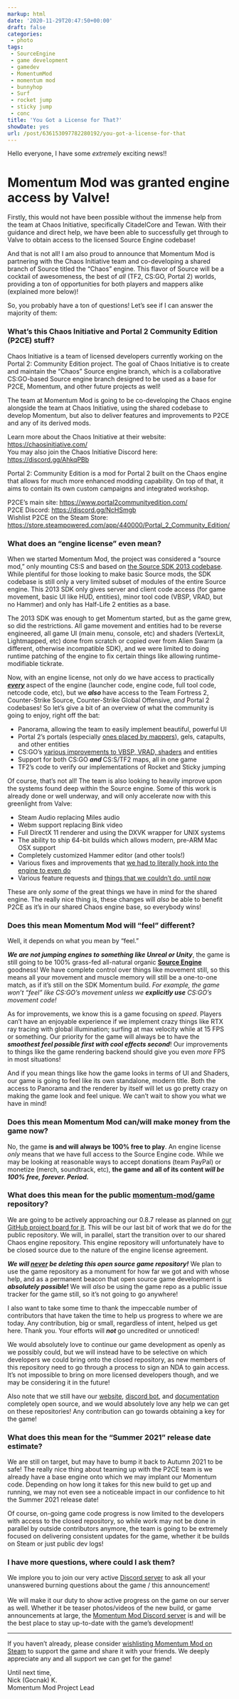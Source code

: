 ```yaml
---
markup: html
date: '2020-11-29T20:47:50+00:00'
draft: false
categories:
 - photo
tags: 
 - SourceEngine
 - game development
 - gamedev
 - MomentumMod
 - momentum mod
 - bunnyhop
 - Surf
 - rocket jump
 - sticky jump
 - conc
title: 'You Got a License for That?'
showDate: yes
url: /post/636153097782280192/you-got-a-license-for-that
---
```



<p>
Hello everyone, I have some <em>extremely</em> exciting news!!
</p>
<p>
<h1>Momentum Mod was granted engine access by Valve!</h1>
</p>
<p>
Firstly, this would not have been possible without the immense help from the team at Chaos Initiative, specifically CitadelCore and Tewan. With their guidance and direct help, we have been able to successfully get through to Valve to obtain access to the licensed Source Engine codebase!
</p>
<p>
And that is not all! I am also proud to announce that Momentum Mod is partnering with the Chaos Initiative team and co-developing a shared branch of Source titled the “Chaos” engine. This flavor of Source will be a cocktail of awesomeness, the best of <em>all</em> (TF2, CS:GO, Portal 2) worlds, providing a ton of opportunities for both players and mappers alike (explained more below)!
</p>
<p>
So, you probably have a ton of questions! Let’s see if I can answer the majority of them:
</p>
<!-- more -->
<p>
<h3>What’s this Chaos Initiative and Portal 2 Community Edition (P2CE) stuff?</h3>
</p>
<p>
Chaos Initiative is a team of licensed developers currently working on the Portal 2: Community Edition project. The goal of Chaos Initiative is to create and maintain the “Chaos” Source engine branch, which is a collaborative CS:GO-based Source engine branch designed to be used as a base for P2CE, Momentum, and other future projects as well!
</p>
<p>
The team at Momentum Mod is going to be co-developing the Chaos engine alongside the team at Chaos Initiative, using the shared codebase to develop Momentum, but also to deliver features and improvements to P2CE and any of its derived mods.
</p>
<p>
Learn more about the Chaos Initiative at their website: <a href="https://chaosinitiative.com/">https://chaosinitiative.com/</a><br>
You may also join the Chaos Initiative Discord here: <a href="https://discord.gg/AhkqPBb">https://discord.gg/AhkqPBb</a>
</p>
<p>
Portal 2: Community Edition is a mod for Portal 2 built on the Chaos engine that allows for much more enhanced modding capability. On top of that, it aims to contain its own custom campaigns and integrated workshop.
</p>
<p>
P2CE’s main site: <a href="https://www.portal2communityedition.com/">https://www.portal2communityedition.com/</a><br>
P2CE Discord: <a href="https://discord.gg/NcHSmgb">https://discord.gg/NcHSmgb</a><br>
Wishlist P2CE on the Steam Store: <a href="https://store.steampowered.com/app/440000/Portal_2_Community_Edition/">https://store.steampowered.com/app/440000/Portal_2_Community_Edition/</a>
</p>
<p>
<h3>What does an “engine license” even mean?</h3>
</p>
<p>
When we started Momentum Mod, the project was considered a “source mod,” only mounting CS:S and based on <a href="https://github.com/ValveSoftware/source-sdk-2013">the Source SDK 2013 codebase</a>. While plentiful for those looking to make basic Source mods, the SDK codebase is still only a very limited subset of modules of the entire Source engine. This 2013 SDK only gives server and client code access (for game movement, basic UI like HUD, entities), minor tool code (VBSP, VRAD, but no Hammer) and only has Half-Life 2 entities as a base.
</p>
<p>
The 2013 SDK was enough to get Momentum started, but as the game grew, so did the restrictions. All game movement and entities had to be reverse engineered, all game UI (main menu, console, etc) and shaders (VertexLit, Lightmapped, etc) done from scratch or copied over from Alien Swarm (a different, otherwise incompatible SDK), and we were limited to doing runtime patching of the engine to fix certain things like allowing runtime-modifiable tickrate.
</p>
<p>
Now, with an engine license, not only do we have access to practically <strong><em><span style="text-decoration:underline;">every</span></em> </strong>aspect of the engine (launcher code, engine code, full tool code, netcode code, etc), but we <strong><em>also </em></strong>have access to the Team Fortress 2, Counter-Strike Source, Counter-Strike Global Offensive, <em>and </em>Portal 2 codebases! So let’s give a bit of an overview of what the community is going to enjoy, right off the bat:<br>
</p>
<ul>

<li>Panorama, allowing the team to easily implement beautiful, powerful UI

<li>Portal 2’s portals (especially <a href="https://developer.valvesoftware.com/wiki/Linked_portal_door">ones placed by mappers</a>), gels, catapults, and other entities

<li>CS:GO’s <a href="http://counter-strike.net/workshop/workshopmaps#oswaldheader1">various improvements to VBSP, VRAD, shaders</a> and entities

<li>Support for both CS:GO <strong><em>and </em></strong>CS:S/TF2 maps, all in one game

<li>TF2’s code to verify our implementations of Rocket and Sticky jumping
</li>
</ul>
<p>
Of course, that’s not all! The team is also looking to heavily improve upon the systems found deep within the Source engine. Some of this work is already done or well underway, and will only accelerate now with this greenlight from Valve:
</p>
<ul>

<li>Steam Audio replacing Miles audio

<li>Webm support replacing Bink video

<li>Full DirectX 11 renderer and using the DXVK wrapper for UNIX systems

<li>The ability to ship 64-bit builds which allows modern, pre-ARM Mac OSX support

<li>Completely customized Hammer editor (and other tools!)

<li>Various fixes and improvements that <a href="https://github.com/momentum-mod/game/blob/develop/mp/src/game/shared/momentum/util/engine_patch.cpp">we had to literally hook into the engine to even do</a>

<li>Various feature requests and <a href="https://github.com/momentum-mod/game/issues?q=is%3Aopen+is%3Aissue+label%3A%22Blocked%3A+Needs+engine+access%22">things that we couldn’t do, until now</a>
</li>
</ul>
<p>
These are only <em>some</em> of the great things we have in mind for the shared engine. The really nice thing is, these changes will <em>also </em>be able to benefit P2CE as it’s in our shared Chaos engine base, so everybody wins!
</p>
<p>
<h3>Does this mean Momentum Mod will “feel” different?</h3>
</p>
<p>
Well, it depends on what you mean by “feel.”
</p>
<p>
<strong><em>We are not jumping engines to something like Unreal or Unity</em></strong>, the game is still going to be 100% grass-fed all-natural organic <strong><span style="text-decoration:underline;">Source Engine</span></strong> goodness! We have complete control over things like movement still, so this means all your movement and muscle memory will still be a one-to-one match, as if it’s still on the SDK Momentum build. <em>For example, the game won’t “feel” like CS:GO’s movement unless we <strong>explicitly use</strong> CS:GO’s movement code!</em>
</p>
<p>
As for improvements, we know this is a game focusing on <em>speed</em>. Players can’t have an enjoyable experience if we implement crazy things like RTX ray tracing with global illumination; surfing at max velocity while at 15 FPS or something. Our priority for the game will always be to have the <strong><em>smoothest feel possible first with cool effects second</em></strong>! Our improvements to things like the game rendering backend should give you even <em>more </em>FPS in most situations!
</p>
<p>
And if you mean things like how the game looks in terms of UI and Shaders, our game is going to feel like its own standalone, modern title. Both the access to Panorama and the renderer by itself will let us go pretty crazy on making the game look and feel unique. We can’t wait to show you what we have in mind!
</p>
<p>
<h3>Does this mean Momentum Mod can/will make money from the game now?</h3>
</p>
<p>
No, the game <strong>is and will always be 100% free to play</strong>. An engine license <em>only </em>means that we have full access to the Source Engine code. While we may be looking at reasonable ways to accept donations (team PayPal) or monetize (merch, soundtrack, etc), <strong>the game and all of its content <em>will be 100% free, forever. Period.</em></strong>
</p>
<p>
<h3>What does this mean for the public <a href="https://github.com/momentum-mod/game">momentum-mod/game</a> repository?</h3>
</p>
<p>
We are going to be actively approaching our 0.8.7 release as planned on <a href="https://github.com/orgs/momentum-mod/projects/11">our GitHub project board for it</a>. This will be our last bit of work that we do for the public repository. We will, in parallel, start the transition over to our shared Chaos engine repository. This engine repository will unfortunately have to be closed source due to the nature of the engine license agreement.
</p>
<p>
<strong><em>We will <span style="text-decoration:underline;">never</span> be deleting this open source game repository!</em></strong> We plan to use the game repository as a monument for how far we got and with whose help, and as a permanent beacon that open source game development is <strong><em>absolutely possible</em>! </strong>We will <em>also </em>be using the game repo as a public issue tracker for the game still, so it’s not going to go anywhere!
</p>
<p>
I also want to take some time to thank the impeccable number of contributors that have taken the time to help us progress to where we are today. Any contribution, big or small, regardless of intent, helped us get here. Thank you. Your efforts will <strong><em>not </em></strong>go uncredited or unnoticed!
</p>
<p>
We would absolutely love to continue our game development as openly as we possibly could, but we will instead have to be selective on which developers we could bring onto the closed repository, as new members of this repository need to go through a process to sign an NDA to gain access. It’s not impossible to bring on more licensed developers though, and we may be considering it in the future!
</p>
<p>
Also note that we still have our <a href="https://github.com/momentum-mod/website">website</a>, <a href="https://github.com/momentum-mod/discord-bot">discord bot</a>, and <a href="https://github.com/momentum-mod/docs">documentation</a> completely open source, and we would absolutely love any help we can get on these repositories! Any contribution can go towards obtaining a key for the game!
</p>
<p>
<h3>What does this mean for the “Summer 2021” release date estimate?</h3>
</p>
<p>
We are still on target, but may have to bump it back to Autumn 2021 to be safe! The really nice thing about teaming up with the P2CE team is we already have a base engine onto which we may implant our Momentum code. Depending on how long it takes for this new build to get up and running, we may not even see a noticeable impact in our confidence to hit the Summer 2021 release date!
</p>
<p>
Of course, on-going game code progress is now limited to the developers with access to the closed repository, so while work may not be done in parallel by outside contributors anymore, the team is going to be extremely focused on delivering consistent updates for the game, whether it be builds on Steam or just public dev logs!
</p>
<p>
<h3>I have more questions, where could I ask them?</h3>
</p>
<p>
We implore you to join our very active <a href="https://discord.gg/n4v52uv">Discord server</a> to ask all your unanswered burning questions about the game / this announcement!<br><br>We will make it our duty to show active progress on the game on our server as well. Whether it be teaser photos/videos of the new build, or game announcements at large, the <a href="https://discord.gg/n4v52uv">Momentum Mod Discord server</a> is and will be the best place to stay up-to-date with the game’s development!
</p>
<p>

<hr>
</p>
<p>
If you haven’t already, please consider <a href="https://store.steampowered.com/app/669270/Momentum_Mod/">wishlisting Momentum Mod on Steam</a> to support the game and share it with your friends. We deeply appreciate any and all support we can get for the game!
</p>
<p>
Until next time,<br>
Nick (Gocnak) K.<br>
Momentum Mod Project Lead
</p>